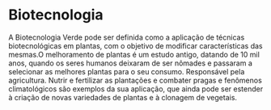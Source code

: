 # Biotecnologia
A Biotecnologia Verde pode ser definida como a aplicação de técnicas biotecnológicas em plantas, com o objetivo de modificar características das mesmas.O melhoramento de plantas é um estudo antigo, datando de 10 mil anos, quando os seres humanos deixaram de ser nômades e passaram a selecionar as melhores plantas para o seu consumo.
Responsável pela agricultura. Nutrir e fertilizar as plantações e combater pragas e fenômenos climatológicos são exemplos da sua aplicação, que ainda pode ser estender à criação de novas variedades de plantas e à clonagem de vegetais.
